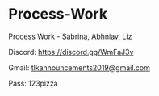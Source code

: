 # Process-Work
Process Work - Sabrina, Abhniav, Liz

Discord: https://discord.gg/WmFaJ3v

Gmail: tlkannouncements2019@gmail.com

Pass: 123pizza

